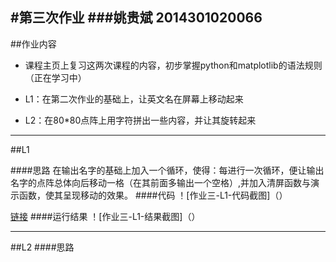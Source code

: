 #第三次作业
###姚贵斌 2014301020066
---
##作业内容
 - 课程主页上复习这两次课程的内容，初步掌握python和matplotlib的语法规则（正在学习中）
 
 - L1：在第二次作业的基础上，让英文名在屏幕上移动起来
 - L2：在80*80点阵上用字符拼出一些内容，并让其旋转起来

---
##L1

####思路
在输出名字的基础上加入一个循环，使得：每进行一次循环，便让输出名字的点阵总体向后移动一格（在其前面多输出一个空格）,并加入清屏函数与演示函数，使其呈现移动的效果。
####代码
！[作业三-L1-代码截图]（）

[链接](https://github.com/Guibeen/compuational_physics_N2014301020066/blob/master/codes/Exercise03-L1)
####运行结果
！[作业三-L1-结果截图]（）

---
##L2
####思路
